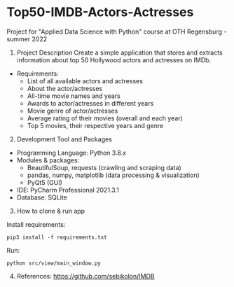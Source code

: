 # Top50-IMDB-Actors-Actresses
Project for "Applied Data Science with Python" course at OTH Regensburg - summer 2022

1. Project Description
Create a simple application that stores and extracts information about top 50 Hollywood actors and actresses on IMDb. 
- Requirements:
  - List of all available actors and actresses
  - About the actor/actresses
  - All-time movie names and years
  - Awards to actor/actresses in different years
  - Movie genre of actor/actresses
  - Average rating of their movies (overall and each year)
  - Top 5 movies, their respective years and genre

2. Development Tool and Packages

- Programming Language: Python 3.8.x
- Modules & packages: 
  - BeautifulSoup, requests (crawling and scraping data)
  - pandas, numpy, matplotlib (data processing & visualization)
  - PyQt5 (GUI)
- IDE: PyCharm Professional 2021.3.1
- Database: SQLite

3. How to clone & run app

Install requirements:

`pip3 install -f requirements.txt`

Run:

`python src/view/main_window.py`

4. References: 
https://github.com/sebikolon/IMDB


